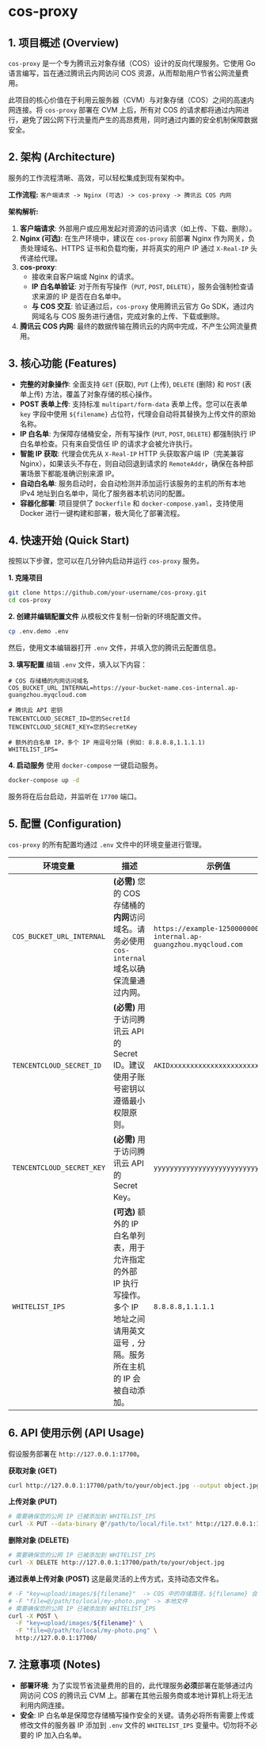 # cos-proxy

## 1. 项目概述 (Overview)

`cos-proxy` 是一个专为腾讯云对象存储（COS）设计的反向代理服务。它使用 Go 语言编写，旨在通过腾讯云内网访问 COS 资源，从而帮助用户节省公网流量费用。

此项目的核心价值在于利用云服务器（CVM）与对象存储（COS）之间的高速内网连接。将 `cos-proxy` 部署在 CVM 上后，所有对 COS 的请求都将通过内网进行，避免了因公网下行流量而产生的高昂费用，同时通过内置的安全机制保障数据安全。

## 2. 架构 (Architecture)

服务的工作流程清晰、高效，可以轻松集成到现有架构中。

**工作流程:**
`客户端请求 -> Nginx (可选) -> cos-proxy -> 腾讯云 COS 内网`

**架构解析:**

1.  **客户端请求**: 外部用户或应用发起对资源的访问请求（如上传、下载、删除）。
2.  **Nginx (可选)**: 在生产环境中，建议在 `cos-proxy` 前部署 Nginx 作为网关，负责处理域名、HTTPS 证书和负载均衡，并将真实的用户 IP 通过 `X-Real-IP` 头传递给代理。
3.  **cos-proxy**:
    *   接收来自客户端或 Nginx 的请求。
    *   **IP 白名单验证**: 对于所有写操作（`PUT`, `POST`, `DELETE`），服务会强制检查请求来源的 IP 是否在白名单中。
    *   **与 COS 交互**: 验证通过后，`cos-proxy` 使用腾讯云官方 Go SDK，通过内网域名与 COS 服务进行通信，完成对象的上传、下载或删除。
4.  **腾讯云 COS 内网**: 最终的数据传输在腾讯云的内网中完成，不产生公网流量费用。

## 3. 核心功能 (Features)

*   **完整的对象操作**: 全面支持 `GET` (获取), `PUT` (上传), `DELETE` (删除) 和 `POST` (表单上传) 方法，覆盖了对象存储的核心操作。
*   **POST 表单上传**: 支持标准 `multipart/form-data` 表单上传。您可以在表单 `key` 字段中使用 `${filename}` 占位符，代理会自动将其替换为上传文件的原始名称。
*   **IP 白名单**: 为保障存储桶安全，所有写操作 (`PUT`, `POST`, `DELETE`) 都强制执行 IP 白名单检查。只有来自受信任 IP 的请求才会被允许执行。
*   **智能 IP 获取**: 代理会优先从 `X-Real-IP` HTTP 头获取客户端 IP（完美兼容 Nginx），如果该头不存在，则自动回退到请求的 `RemoteAddr`，确保在各种部署场景下都能准确识别来源 IP。
*   **自动白名单**: 服务启动时，会自动检测并添加运行该服务的主机的所有本地 IPv4 地址到白名单中，简化了服务器本机访问的配置。
*   **容器化部署**: 项目提供了 `Dockerfile` 和 `docker-compose.yaml`，支持使用 Docker 进行一键构建和部署，极大简化了部署流程。

## 4. 快速开始 (Quick Start)

按照以下步骤，您可以在几分钟内启动并运行 `cos-proxy` 服务。

**1. 克隆项目**
```bash
git clone https://github.com/your-username/cos-proxy.git
cd cos-proxy
```

**2. 创建并编辑配置文件**
从模板文件复制一份新的环境配置文件。
```bash
cp .env.demo .env
```
然后，使用文本编辑器打开 `.env` 文件，并填入您的腾讯云配置信息。

**3. 填写配置**
编辑 `.env` 文件，填入以下内容：
```dotenv
# COS 存储桶的内网访问域名
COS_BUCKET_URL_INTERNAL=https://your-bucket-name.cos-internal.ap-guangzhou.myqcloud.com

# 腾讯云 API 密钥
TENCENTCLOUD_SECRET_ID=您的SecretId
TENCENTCLOUD_SECRET_KEY=您的SecretKey

# 额外的白名单 IP，多个 IP 用逗号分隔 (例如: 8.8.8.8,1.1.1.1)
WHITELIST_IPS=
```

**4. 启动服务**
使用 `docker-compose` 一键启动服务。
```bash
docker-compose up -d
```
服务将在后台启动，并监听在 `17700` 端口。

## 5. 配置 (Configuration)

`cos-proxy` 的所有配置均通过 `.env` 文件中的环境变量进行管理。

| 环境变量                  | 描述                                                                                                                               | 示例值                                                              |
| ------------------------- | ---------------------------------------------------------------------------------------------------------------------------------- | ------------------------------------------------------------------- |
| `COS_BUCKET_URL_INTERNAL` | **(必需)** 您的 COS 存储桶的**内网**访问域名。请务必使用 `cos-internal` 域名以确保流量通过内网。                                       | `https://example-1250000000.cos-internal.ap-guangzhou.myqcloud.com` |
| `TENCENTCLOUD_SECRET_ID`  | **(必需)** 用于访问腾讯云 API 的 Secret ID。建议使用子账号密钥以遵循最小权限原则。                                                     | `AKIDxxxxxxxxxxxxxxxxxxxxxxxxxxxx`                                  |
| `TENCENTCLOUD_SECRET_KEY` | **(必需)** 用于访问腾讯云 API 的 Secret Key。                                                                                      | `yyyyyyyyyyyyyyyyyyyyyyyyyyyyyyyy`                                  |
| `WHITELIST_IPS`           | **(可选)** 额外的 IP 白名单列表，用于允许指定的外部 IP 执行写操作。多个 IP 地址之间请用英文逗号 `,` 分隔。服务所在主机的 IP 会被自动添加。 | `8.8.8.8,1.1.1.1`                                                   |

## 6. API 使用示例 (API Usage)

假设服务部署在 `http://127.0.0.1:17700`。

**获取对象 (GET)**
```bash
curl http://127.0.0.1:17700/path/to/your/object.jpg --output object.jpg
```

**上传对象 (PUT)**
```bash
# 需要确保您的公网 IP 已被添加到 WHITELIST_IPS
curl -X PUT --data-binary @"/path/to/local/file.txt" http://127.0.0.1:17700/remote/path/file.txt
```

**删除对象 (DELETE)**
```bash
# 需要确保您的公网 IP 已被添加到 WHITELIST_IPS
curl -X DELETE http://127.0.0.1:17700/path/to/your/object.jpg
```

**通过表单上传对象 (POST)**
这是最灵活的上传方式，支持动态文件名。
```bash
# -F "key=upload/images/${filename}"  -> COS 中的存储路径，${filename} 会被替换为 "my-photo.png"
# -F "file=@/path/to/local/my-photo.png" -> 本地文件
# 需要确保您的公网 IP 已被添加到 WHITELIST_IPS
curl -X POST \
  -F "key=upload/images/${filename}" \
  -F "file=@/path/to/local/my-photo.png" \
  http://127.0.0.1:17700/
```

## 7. 注意事项 (Notes)

*   **部署环境**: 为了实现节省流量费用的目的，此代理服务**必须**部署在能够通过内网访问 COS 的腾讯云 CVM 上。部署在其他云服务商或本地计算机上将无法利用内网连接。
*   **安全**: IP 白名单是保障您存储桶写操作安全的关键。请务必将所有需要上传或修改文件的服务器 IP 添加到 `.env` 文件的 `WHITELIST_IPS` 变量中。切勿将不必要的 IP 加入白名单。